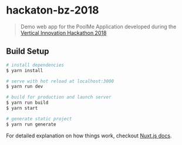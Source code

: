 # hackaton-bz-2018

> Demo web app for the PoolMe Application developed during the [Vertical Innovation Hackathon 2018](https://hackathon.bz.it/)


## Build Setup

``` bash
# install dependencies
$ yarn install

# serve with hot reload at localhost:3000
$ yarn run dev

# build for production and launch server
$ yarn run build
$ yarn start

# generate static project
$ yarn run generate
```

For detailed explanation on how things work, checkout [Nuxt.js docs](https://nuxtjs.org).

